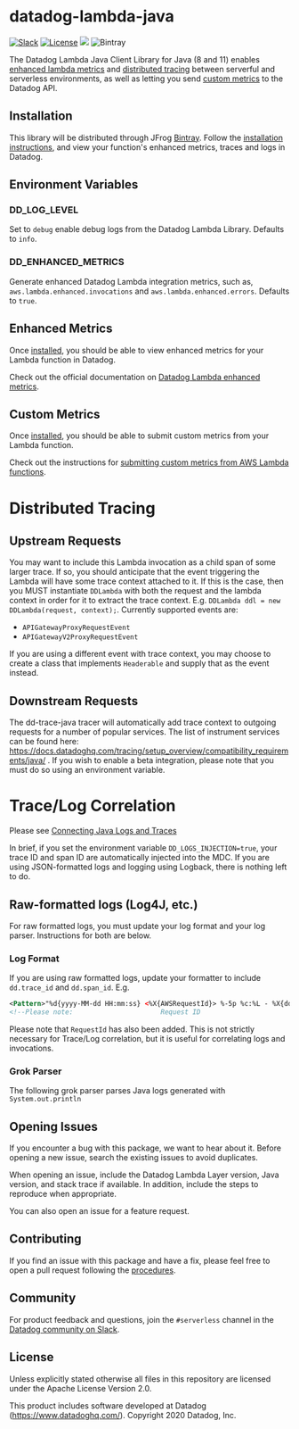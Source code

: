 # datadog-lambda-java

[![Slack](https://chat.datadoghq.com/badge.svg?bg=632CA6)](https://chat.datadoghq.com/)
[![License](https://img.shields.io/badge/license-Apache--2.0-blue)](https://github.com/DataDog/datadog-lambda-java/blob/main/LICENSE)
![](https://github.com/DataDog/datadog-lambda-java/workflows/Test%20on%20Master%20branch/badge.svg)
![Bintray](https://img.shields.io/bintray/v/datadog/datadog-maven/datadog-lambda-java)

The Datadog Lambda Java Client Library for Java (8 and 11) enables [enhanced lambda metrics](https://docs.datadoghq.com/integrations/amazon_lambda/?tab=awsconsole#real-time-enhanced-lambda-metrics) 
and [distributed tracing](https://docs.datadoghq.com/integrations/amazon_lambda/?tab=awsconsole#tracing-with-datadog-apm) 
between serverful and serverless environments, as well as letting you send 
[custom metrics](https://docs.datadoghq.com/integrations/amazon_lambda/?tab=awsconsole#custom-metrics) 
to the Datadog API.


## Installation

This library will be distributed through JFrog [Bintray](https://bintray.com/beta/#/datadog/datadog-maven/datadog-lambda-java). Follow the [installation instructions](https://docs.datadoghq.com/serverless/installation/java/), and view your function's enhanced metrics, traces and logs in Datadog. 

## Environment Variables

### DD_LOG_LEVEL

Set to `debug` enable debug logs from the Datadog Lambda Library. Defaults to `info`.

### DD_ENHANCED_METRICS

Generate enhanced Datadog Lambda integration metrics, such as, `aws.lambda.enhanced.invocations` and `aws.lambda.enhanced.errors`. Defaults to `true`.

## Enhanced Metrics

Once [installed](#installation), you should be able to view enhanced metrics for your Lambda function in Datadog.

Check out the official documentation on [Datadog Lambda enhanced metrics](https://docs.datadoghq.com/integrations/amazon_lambda/?tab=java#real-time-enhanced-lambda-metrics).

## Custom Metrics

Once [installed](#installation), you should be able to submit custom metrics from your Lambda function.

Check out the instructions for [submitting custom metrics from AWS Lambda functions](https://docs.datadoghq.com/integrations/amazon_lambda/?tab=java#custom-metrics).

# Distributed Tracing

## Upstream Requests

You may want to include this Lambda invocation as a child span of some larger trace.
If so, you should anticipate that the event triggering the Lambda will have some trace context attached to it.
If this is the case, then you MUST instantiate `DDLambda` with both the request and the lambda context in order for it to extract the trace context.
E.g. `DDLambda ddl = new DDLambda(request, context);`.
Currently supported events are:

- `APIGatewayProxyRequestEvent`
- `APIGatewayV2ProxyRequestEvent`

If you are using a different event with trace context, you may choose to create a class that implements `Headerable` and supply that as the event instead.

## Downstream Requests

The dd-trace-java tracer will automatically add trace context to outgoing requests for a number of popular services. 
The list of instrument services can be found here: https://docs.datadoghq.com/tracing/setup_overview/compatibility_requirements/java/ .
If you wish to enable a beta integration, please note that you must do so using an environment variable.

# Trace/Log Correlation

Please see [Connecting Java Logs and Traces](https://docs.datadoghq.com/tracing/connect_logs_and_traces/java/?tab=log4j2)

In brief, if you set the environment variable `DD_LOGS_INJECTION=true`, your trace ID and span ID are automatically injected into the MDC.
If you are using JSON-formatted logs and logging using Logback, there is nothing left to do.

## Raw-formatted logs (Log4J, etc.)

For raw formatted logs, you must update your log format and your log parser. Instructions for both are below.

### Log Format

If you are using raw formatted logs, update your formatter to include `dd.trace_id` and `dd.span_id`. E.g.

```xml
<Pattern>"%d{yyyy-MM-dd HH:mm:ss} <%X{AWSRequestId}> %-5p %c:%L - %X{dd.trace_id} %X{dd.span_id} - %m%n"</Pattern>
<!--Please note:                      Request ID                        Trace ID        Span ID  -->
```

Please note that `RequestId` has also been added. 
This is not strictly necessary for Trace/Log correlation, but it is useful for correlating logs and invocations.


### Grok Parser

The following grok parser parses Java logs generated with `System.out.println`


## Opening Issues

If you encounter a bug with this package, we want to hear about it. Before opening a new issue, 
search the existing issues to avoid duplicates.

When opening an issue, include the Datadog Lambda Layer version, Java version, and stack trace if 
available. In addition, include the steps to reproduce when appropriate.

You can also open an issue for a feature request.

## Contributing

If you find an issue with this package and have a fix, please feel free to open a pull request 
following the [procedures](https://github.com/DataDog/datadog-lambda-java/blob/main/CONTRIBUTING.md).

## Community

For product feedback and questions, join the `#serverless` channel in the [Datadog community on Slack](https://chat.datadoghq.com/).

## License

Unless explicitly stated otherwise all files in this repository are licensed under the Apache License Version 2.0.

This product includes software developed at Datadog (https://www.datadoghq.com/). Copyright 2020 Datadog, Inc.
